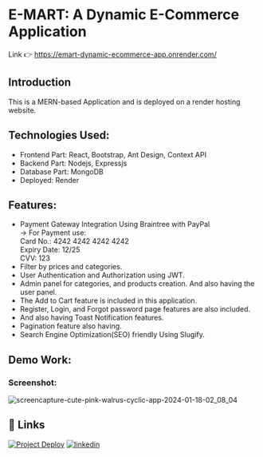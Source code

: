 # E-MART: A Dynamic E-Commerce Application
Link 👉 https://emart-dynamic-ecommerce-app.onrender.com/

## Introduction 
This is a MERN-based Application and is deployed on a render hosting website.

## Technologies Used:
* Frontend Part: React, Bootstrap, Ant Design, Context API
* Backend Part: Nodejs, Expressjs
* Database Part: MongoDB
* Deployed: Render

## Features:
* Payment Gateway Integration Using Braintree with PayPal <br>
-> For Payment use: <br> 
   Card No.: 4242 4242 4242 4242 <br>
   Expiry Date: 12/25 <br>
   CVV: 123  
* Filter by prices and categories.
* User Authentication and Authorization using JWT.
* Admin panel for categories, and products creation. And also having the user panel.
* The Add to Cart feature is included in this application.
* Register, Login, and Forgot password page features are also included.
* And also having Toast Notification features.
* Pagination feature also having.
* Search Engine Optimization(SEO) friendly Using Slugify.

## Demo Work:
### Screenshot:
![screencapture-cute-pink-walrus-cyclic-app-2024-01-18-02_08_04](https://github.com/Nitish105/E-Mart--Ecommerce-MERN-App/assets/83354680/22e7403d-c49d-4136-a6aa-cdfcb0d63a12)

## 🔗 Links
[![Project Deploy](https://img.shields.io/badge/my_project_deploy-000?style=for-the-badge&logo=ko-fi&logoColor=white)](https://emart-dynamic-ecommerce-app.onrender.com/)
[![linkedin](https://img.shields.io/badge/linkedin-0A66C2?style=for-the-badge&logo=linkedin&logoColor=white)](https://www.linkedin.com/in/nitish-kumar105/)
